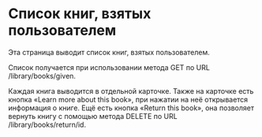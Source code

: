 # Список книг, взятых пользователем

Эта страница выводит список книг, взятых пользователем.

Список получается при использовании метода GET по URL /library/books/given.

Каждая книга выводится в отдельной карточке. Также на карточке есть кнопка «Learn more about this book», при нажатии на неё открывается информация о книге. Ещё есть кнопка «Return this book», она позволяет вернуть книгу с помощью метода DELETE по URL /library/books/return/id.